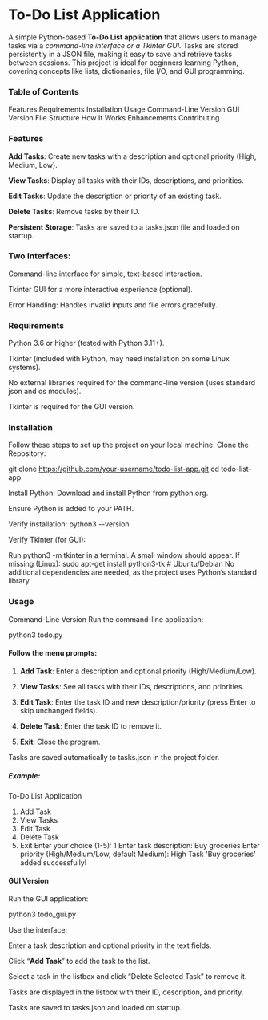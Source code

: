 # To-Do List Application

A simple Python-based <b>To-Do List application</b> that allows users to manage tasks via a <i>command-line interface or a Tkinter GUI.</i> Tasks are stored persistently in a JSON file, making it easy to save and retrieve tasks between sessions. This project is ideal for beginners learning Python, covering concepts like lists, dictionaries, file I/O, and GUI programming.

### Table of Contents
Features
Requirements
Installation
Usage
Command-Line Version
GUI Version
File Structure
How It Works
Enhancements
Contributing

### Features

<b>Add Tasks</b>: Create new tasks with a description and optional priority (High, Medium, Low).

<b>View Tasks</b>: Display all tasks with their IDs, descriptions, and priorities.

<b>Edit Tasks</b>: Update the description or priority of an existing task.

<b>Delete Tasks</b>: Remove tasks by their ID.

<b>Persistent Storage</b>: Tasks are saved to a tasks.json file and loaded on startup.

### Two Interfaces:

Command-line interface for simple, text-based interaction.

Tkinter GUI for a more interactive experience (optional).

Error Handling: Handles invalid inputs and file errors gracefully.

### Requirements

Python 3.6 or higher (tested with Python 3.11+).

Tkinter (included with Python, may need installation on some Linux systems).

No external libraries required for the command-line version (uses standard json and os modules).

Tkinter is required for the GUI version.

### Installation

Follow these steps to set up the project on your local machine:
Clone the Repository:

git clone https://github.com/your-username/todo-list-app.git
cd todo-list-app

Install Python:
Download and install Python from python.org.

Ensure Python is added to your PATH.

Verify installation:
python3 --version

Verify Tkinter (for GUI):

Run python3 -m tkinter in a terminal. A small window should appear.
If missing (Linux):
sudo apt-get install python3-tk  # Ubuntu/Debian
No additional dependencies are needed, as the project uses Python’s standard library.

### Usage

Command-Line Version
Run the command-line application:

python3 todo.py
#### Follow the menu prompts:

1. <b>Add Task</b>: Enter a description and optional priority (High/Medium/Low).

2. <b>View Tasks</b>: See all tasks with their IDs, descriptions, and priorities.

3. <b>Edit Task</b>: Enter the task ID and new description/priority (press Enter to skip unchanged fields).

4. <b>Delete Task</b>: Enter the task ID to remove it.

5. <b>Exit</b>: Close the program.

Tasks are saved automatically to tasks.json in the project folder.

##### Example:

To-Do List Application
1. Add Task
2. View Tasks
3. Edit Task
4. Delete Task
5. Exit
Enter your choice (1-5): 1
Enter task description: Buy groceries
Enter priority (High/Medium/Low, default Medium): High
Task 'Buy groceries' added successfully!

#### GUI Version

Run the GUI application:

python3 todo_gui.py

Use the interface:

Enter a task description and optional priority in the text fields.

Click “<b>Add Task</b>” to add the task to the list.

Select a task in the listbox and click “Delete Selected Task” to remove it.

Tasks are displayed in the listbox with their ID, description, and priority.

Tasks are saved to tasks.json and loaded on startup.

